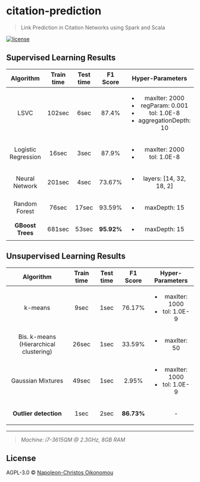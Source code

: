 # citation-prediction

> Link Prediction in Citation Networks using Spark and Scala

[![license](https://flat.badgen.net/github/license/iamnapo/citation-prediction)](./LICENSE)

## Supervised Learning Results

| Algorithm | Train time | Test time | F1 Score | Hyper-Parameters |
| :-: | :-: | :-: | :-: | :-: |
| LSVC | 102sec | 6sec | 87.4% | <ul><li>maxIter: 2000</li><li>regParam: 0.001</li><li>tol: 1.0E-8</li><li>aggregationDepth: 10</li></ul> |
| Logistic Regression | 16sec | 3sec | 87.9% | <ul><li>maxIter: 2000</li><li>tol: 1.0E-8</li></ul> |
| Neural Network | 201sec | 4sec | 73.67% | <ul><li>layers: [14, 32, 18, 2]</li></ul> |
| Random Forest | 76sec | 17sec | 93.59% | <ul><li>maxDepth: 15</li></ul> |
| __GBoost Trees__ | 681sec | 53sec | __95.92%__ | <ul><li>maxDepth: 15</li></ul> |

## Unsupervised Learning Results

| Algorithm | Train time | Test time | F1 Score | Hyper-Parameters |
| :-: | :-: | :-: | :-: | :-: |
| k-means | 9sec | 1sec | 76.17% | <ul><li>maxIter: 1000</li><li>tol: 1.0E-9</li></ul> |
| Bis. k-means (Hierarchical clustering) | 26sec | 1sec | 33.59% | <ul><li>maxIter: 50</li></ul> |
| Gaussian Mixtures | 49sec | 1sec | 2.95% | <ul><li>maxIter: 1000</li><li>tol: 1.0E-9</li></ul> |
| __Outlier detection__ | 1sec | 2sec | __86.73%__ | <ul>-</ul> |
---
>_Machine: i7-3615QM @ 2.3GHz, 8GB RAM_

## License

AGPL-3.0 © [Napoleon-Christos Oikonomou](https://iamnapo.me)